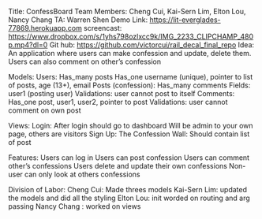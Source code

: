 Title: ConfessBoard
Team Members: Cheng Cui, Kai-Sern Lim, Elton Lou, Nancy Chang 
TA: Warren Shen 
Demo Link: https://lit-everglades-77869.herokuapp.com
screencast: https://www.dropbox.com/s/1yhs798ozlxcc9k/IMG_2233_CLIPCHAMP_480p.mp4?dl=0
Git hub: https://github.com/victorcui/rail_decal_final_repo
Idea: An application where users can make confession and update, delete them. Users can also comment on other’s confession


Models:
Users:
Has_many posts
Has_one username (unique), pointer to list of posts, age (13+), email
Posts (confession):
Has_many comments
Fields: user1 (posting user)
Validations: user cannot post to itself
Comments:
Has_one post, user1, user2, pointer to post
Validations: user cannot comment on own post

Views:
Login:
After login should go to dashboard
Will be admin to your own page, others are visitors
Sign Up:
The Confession Wall:
Should contain list of post

Features:
Users can log in
Users can post confession
Users can comment other’s confessions 
Users delete and update their own confessions 
Non-user can only look at others confessions 

Division of Labor:
Cheng Cui:  Made threes models 
 Kai-Sern Lim: updated the models and did all the styling 
Elton Lou: init worded on routing and arg passing
Nancy Chang : worked on views 
